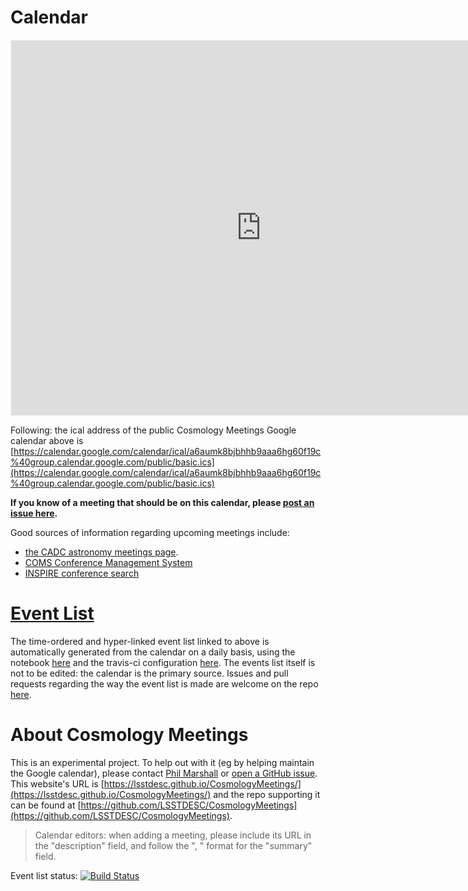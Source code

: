 # Calendar

<iframe src="https://calendar.google.com/calendar/embed?showTitle=0&showPrint=0&showAgenda=0&height=600&wkst=2&bgcolor=%23FBFAF7&src=a6aumk8bjbhhb9aaa6hg60f19c%40group.calendar.google.com&color=%23711616&ctz=America%2FLos_Angeles" style="border:solid 1px #fbfaf7" width="800" height="600" frameborder="0" scrolling="no">
</iframe>

Following: the ical address of the public Cosmology Meetings Google calendar above is [https://calendar.google.com/calendar/ical/a6aumk8bjbhhb9aaa6hg60f19c%40group.calendar.google.com/public/basic.ics](https://calendar.google.com/calendar/ical/a6aumk8bjbhhb9aaa6hg60f19c%40group.calendar.google.com/public/basic.ics)

**If you know of a meeting that should be on this calendar, please [post an issue here](https://github.com/LSSTDESC/CosmologyMeetings/issues/new?body=@drphilmarshall&title=New%20Meeting%3A%20<insert%20title%20here>).**

Good sources of information regarding upcoming meetings include: 
- [the CADC astronomy meetings page](http://www.cadc-ccda.hia-iha.nrc-cnrc.gc.ca/en/meetings/index.html).
- [COMS Conference Management System](https://www.conference-service.com/conferences/gravitation-and-cosmology.html)
- [INSPIRE conference search](http://inspirehep.net/search?ln=en&cc=Conferences&p=Cosmology&action_search=Search&sf=conferencestartdate&so=d)


# [Event List](https://github.com/LSSTDESC/CosmologyMeetings/blob/auto/EVENTS.md)

The time-ordered and hyper-linked event list linked to above is automatically generated from the calendar on a daily basis, using the notebook [here](https://github.com/LSSTDESC/CosmologyMeetings/blob/master/MakeEventList.ipynb) and the travis-ci configuration [here](https://github.com/LSSTDESC/CosmologyMeetings/blob/master/.travis.yml). The events list itself is not to be edited: the calendar is the primary source. Issues and pull requests regarding the way the event list is made are welcome on the repo [here](https://github.com/LSSTDESC/CosmologyMeetings). 

# About Cosmology Meetings

This is an experimental project. To help out with it (eg by helping maintain the Google calendar), please contact [Phil Marshall](pjm@stanford.edu) or [open a GitHub issue](https://github.com/LSSTDESC/CosmologyMeetings/issues). This website's URL is [https://lsstdesc.github.io/CosmologyMeetings/](https://lsstdesc.github.io/CosmologyMeetings/) and the repo supporting it can be found at [https://github.com/LSSTDESC/CosmologyMeetings](https://github.com/LSSTDESC/CosmologyMeetings). 

> Calendar editors: when adding a meeting, please include its URL in the "description" field, and follow the "<Meeting Name>, <Location>" format for the "summary" field. 

Event list status: [![Build Status](https://travis-ci.org/LSSTDESC/CosmologyMeetings.svg?branch=master)](https://travis-ci.org/LSSTDESC/CosmologyMeetings)
